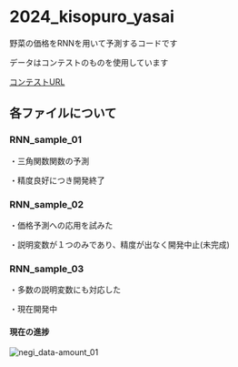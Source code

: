 # 2024_kisopuro_yasai

野菜の価格をRNNを用いて予測するコードです

データはコンテストのものを使用しています

[コンテストURL](https://competition.nishika.com/competitions/yasai_2024winter/summary)

## 各ファイルについて

### RNN_sample_01 

・三角関数関数の予測

・精度良好につき開発終了

### RNN_sample_02 

・価格予測への応用を試みた

・説明変数が１つのみであり、精度が出なく開発中止(未完成)

### RNN_sample_03 

・多数の説明変数にも対応した

・現在開発中

#### 現在の進捗

![negi_data-amount_01](https://github.com/user-attachments/assets/58c31738-0c87-44db-9f92-ad0a5fb6434a)


